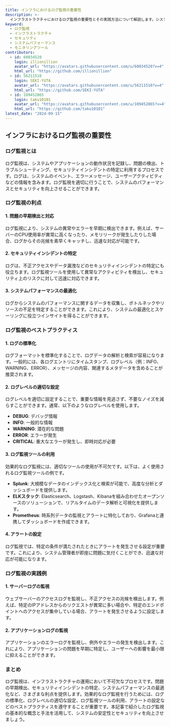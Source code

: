 ```yaml
---
title: インフラにおけるログ監視の重要性
description: >-
  インフラストラクチャにおけるログ監視の重要性とその実践方法について解説します。システムのパフォーマンスとセキュリティの向上に不可欠なログ監視の基本的な概念とベストプラクティスを紹介します。
keyword:
  - ログ監視
  - インフラストラクチャ
  - セキュリティ
  - システムパフォーマンス
  - モニタリングツール
contributors:
  - id: 60034520
    login: illionillion
    avatar_url: "https://avatars.githubusercontent.com/u/60034520?v=4"
    html_url: "https://github.com/illionillion"
  - id: 56211510
    login: SEKI-YUTA
    avatar_url: "https://avatars.githubusercontent.com/u/56211510?v=4"
    html_url: "https://github.com/SEKI-YUTA"
  - id: 109452865
    login: taku10101
    avatar_url: "https://avatars.githubusercontent.com/u/109452865?v=4"
    html_url: "https://github.com/taku10101"
latest_date: "2024-09-15"
---
```


## インフラにおけるログ監視の重要性

### ログ監視とは

ログ監視は、システムやアプリケーションの動作状況を記録し、問題の検出、トラブルシューティング、セキュリティインシデントの特定に利用するプロセスです。ログは、システムのイベント、エラーメッセージ、ユーザーアクティビティなどの情報を含みます。ログ監視を適切に行うことで、システムのパフォーマンスとセキュリティを向上させることができます。

### ログ監視の利点

#### 1. 問題の早期検出と対応

ログ監視により、システムの異常やエラーを早期に検出できます。例えば、サーバーのCPU使用率が異常に高くなったり、メモリリークが発生したりした場合、ログからその兆候を素早くキャッチし、迅速な対応が可能です。

#### 2. セキュリティインシデントの特定

ログは、不正アクセスやデータ漏洩などのセキュリティインシデントの特定にも役立ちます。ログ監視ツールを使用して異常なアクティビティを検出し、セキュリティ上のリスクに対して迅速に対応できます。

#### 3. システムパフォーマンスの最適化

ログからシステムのパフォーマンスに関するデータを収集し、ボトルネックやリソースの不足を特定することができます。これにより、システムの最適化とスケーリングに役立つインサイトを得ることができます。

### ログ監視のベストプラクティス

#### 1. ログの標準化

ログフォーマットを標準化することで、ログデータの解析と検索が容易になります。一般的には、各ログエントリにタイムスタンプ、ログレベル（例：INFO、WARNING、ERROR）、メッセージの内容、関連するメタデータを含めることが推奨されます。

#### 2. ログレベルの適切な設定

ログレベルを適切に設定することで、重要な情報を見逃さず、不要なノイズを減らすことができます。通常、以下のようなログレベルを使用します。

- **DEBUG**: デバッグ情報
- **INFO**: 一般的な情報
- **WARNING**: 潜在的な問題
- **ERROR**: エラーが発生
- **CRITICAL**: 重大なエラーが発生し、即時対応が必要

#### 3. ログ監視ツールの利用

効果的なログ監視には、適切なツールの使用が不可欠です。以下は、よく使用されるログ監視ツールの例です。

- **Splunk**: 大規模なデータのインデックス化と検索が可能で、高度な分析とダッシュボードを提供します。
- **ELKスタック**: Elasticsearch、Logstash、Kibanaを組み合わせたオープンソースのソリューションで、リアルタイムのデータ解析と可視化を提供します。
- **Prometheus**: 時系列データの監視とアラートに特化しており、Grafanaと連携してダッシュボードを作成できます。

#### 4. アラートの設定

ログ監視では、特定の条件が満たされたときにアラートを発生させる設定が重要です。これにより、システム管理者が即座に問題に気付くことができ、迅速な対応が可能になります。

### ログ監視の実践例

#### 1. サーバーログの監視

ウェブサーバーのアクセスログを監視し、不正アクセスの兆候を検出します。例えば、特定のIPアドレスからのリクエストが異常に多い場合や、特定のエンドポイントへのアクセスが集中している場合、アラートを発生させるように設定します。

#### 2. アプリケーションログの監視

アプリケーションのエラーログを監視し、例外やエラーの発生を検出します。これにより、アプリケーションの問題を早期に特定し、ユーザーへの影響を最小限に抑えることができます。

### まとめ

ログ監視は、インフラストラクチャの運用において不可欠なプロセスです。問題の早期検出、セキュリティインシデントの特定、システムパフォーマンスの最適化など、さまざまな利点を提供します。効果的なログ監視を行うためには、ログの標準化、ログレベルの適切な設定、ログ監視ツールの利用、アラートの設定などのベストプラクティスを遵守することが重要です。本記事で紹介したログ監視の基本的な概念と手法を活用して、システムの安定性とセキュリティを向上させましょう。
